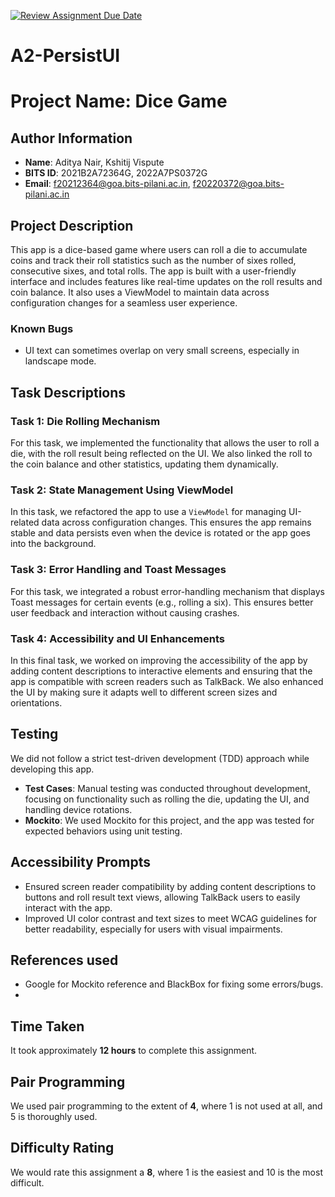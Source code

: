 [![Review Assignment Due Date](https://classroom.github.com/assets/deadline-readme-button-22041afd0340ce965d47ae6ef1cefeee28c7c493a6346c4f15d667ab976d596c.svg)](https://classroom.github.com/a/R_7cjhEg)
# A2-PersistUI

# Project Name: Dice Game

## Author Information
- **Name**: Aditya Nair, Kshitij Vispute
- **BITS ID**: 2021B2A72364G, 2022A7PS0372G
- **Email**: f20212364@goa.bits-pilani.ac.in, f20220372@goa.bits-pilani.ac.in

## Project Description
This app is a dice-based game where users can roll a die to accumulate coins and track their roll statistics such as the number of sixes rolled, consecutive sixes, and total rolls. The app is built with a user-friendly interface and includes features like real-time updates on the roll results and coin balance. It also uses a ViewModel to maintain data across configuration changes for a seamless user experience.

### Known Bugs
- UI text can sometimes overlap on very small screens, especially in landscape mode.

## Task Descriptions

### Task 1: Die Rolling Mechanism
For this task, we implemented the functionality that allows the user to roll a die, with the roll result being reflected on the UI. We also linked the roll to the coin balance and other statistics, updating them dynamically.

### Task 2: State Management Using ViewModel
In this task, we refactored the app to use a `ViewModel` for managing UI-related data across configuration changes. This ensures the app remains stable and data persists even when the device is rotated or the app goes into the background.

### Task 3: Error Handling and Toast Messages
For this task, we integrated a robust error-handling mechanism that displays Toast messages for certain events (e.g., rolling a six). This ensures better user feedback and interaction without causing crashes.

### Task 4: Accessibility and UI Enhancements
In this final task, we worked on improving the accessibility of the app by adding content descriptions to interactive elements and ensuring that the app is compatible with screen readers such as TalkBack. We also enhanced the UI by making sure it adapts well to different screen sizes and orientations.

## Testing
We did not follow a strict test-driven development (TDD) approach while developing this app.
- **Test Cases**: Manual testing was conducted throughout development, focusing on functionality such as rolling the die, updating the UI, and handling device rotations.
- **Mockito**: We used Mockito for this project, and the app was tested for expected behaviors using  unit testing.

## Accessibility Prompts
- Ensured screen reader compatibility by adding content descriptions to buttons and roll result text views, allowing TalkBack users to easily interact with the app.
- Improved UI color contrast and text sizes to meet WCAG guidelines for better readability, especially for users with visual impairments.

## References used 
- Google for Mockito reference and BlackBox for fixing some errors/bugs.
- 
## Time Taken
It took approximately **12 hours** to complete this assignment.

## Pair Programming
We used pair programming to the extent of **4**, where 1 is not used at all, and 5 is thoroughly used.

## Difficulty Rating
We would rate this assignment a **8**, where 1 is the easiest and 10 is the most difficult.